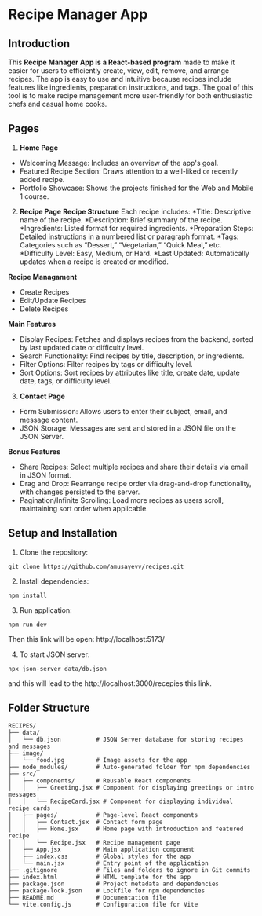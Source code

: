 # Recipe Manager App

## Introduction   

This **Recipe Manager App is a React-based program** made to make it easier for users to efficiently create, view, edit, remove, and arrange recipes. The app is easy to use and intuitive because recipes include features like ingredients, preparation instructions, and tags. The goal of this tool is to make recipe management more user-friendly for both enthusiastic chefs and casual home cooks.

## Pages 

1. **Home Page**
* Welcoming Message: Includes an overview of the app's goal.
* Featured Recipe Section: Draws attention to a well-liked or recently added recipe.
* Portfolio Showcase: Shows the projects finished for the Web and Mobile 1 course.

2. **Recipe Page**
**Recipe Structure**
Each recipe includes:
*Title: Descriptive name of the recipe.
*Description: Brief summary of the recipe.
*Ingredients: Listed format for required ingredients.
*Preparation Steps: Detailed instructions in a numbered list or paragraph format.
*Tags: Categories such as “Dessert,” “Vegetarian,” “Quick Meal,” etc.
*Difficulty Level: Easy, Medium, or Hard.
*Last Updated: Automatically updates when a recipe is created or modified.

**Recipe Managament**
* Create Recipes
* Edit/Update Recipes
* Delete Recipes

**Main Features**
* Display Recipes: Fetches and displays recipes from the backend, sorted by last updated date or difficulty level.
* Search Functionality: Find recipes by title, description, or ingredients.
* Filter Options: Filter recipes by tags or difficulty level.
* Sort Options: Sort recipes by attributes like title, create date, update date, tags, or difficulty level.

3. **Contact Page**
* Form Submission: Allows users to enter their subject, email, and message content.
* JSON Storage: Messages are sent and stored in a JSON file on the JSON Server.

**Bonus Features**
* Share Recipes: Select multiple recipes and share their details via email in JSON format.
* Drag and Drop: Rearrange recipe order via drag-and-drop functionality, with changes persisted to the server.
* Pagination/Infinite Scrolling: Load more recipes as users scroll, maintaining sort order when applicable.



## Setup and Installation 

1. Clone the repository:
```
git clone https://github.com/amusayevv/recipes.git

```
2. Install dependencies:

```
npm install
```
3. Run application:
```
npm run dev
```
Then this link will be open: http://localhost:5173/

4. To start JSON server:
```
npx json-server data/db.json
```
and this will lead to the http://localhost:3000/recepies this link.

## Folder Structure
```
RECIPES/
├── data/
│   └── db.json          # JSON Server database for storing recipes and messages
├── image/
│   └── food.jpg         # Image assets for the app
├── node_modules/        # Auto-generated folder for npm dependencies
├── src/
│   ├── components/      # Reusable React components
│   │   ├── Greeting.jsx # Component for displaying greetings or intro messages
│   │   └── RecipeCard.jsx # Component for displaying individual recipe cards
│   ├── pages/           # Page-level React components
│   │   ├── Contact.jsx  # Contact form page
│   │   ├── Home.jsx     # Home page with introduction and featured recipe
│   │   └── Recipe.jsx   # Recipe management page
│   ├── App.jsx          # Main application component
│   ├── index.css        # Global styles for the app
│   └── main.jsx         # Entry point of the application
├── .gitignore           # Files and folders to ignore in Git commits
├── index.html           # HTML template for the app
├── package.json         # Project metadata and dependencies
├── package-lock.json    # Lockfile for npm dependencies
├── README.md            # Documentation file
└── vite.config.js       # Configuration file for Vite
```






